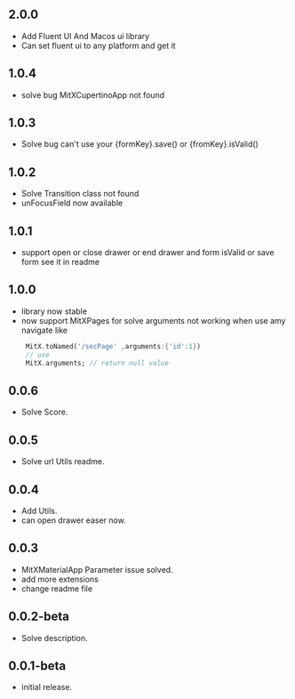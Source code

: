 ## 2.0.0

- Add Fluent UI And Macos ui library
- Can set fluent ui to any platform and get it

## 1.0.4

- solve bug MitXCupertinoApp not found

## 1.0.3

- Solve bug can't use your {formKey}.save() or {fromKey}.isValid()

## 1.0.2

- Solve Transition class not found
- unFocusField now available

## 1.0.1

- support open or close drawer or end drawer and form isValid or save form
  see it in readme

## 1.0.0

- library now stable
- now support MitXPages for solve arguments not working when use amy navigate like
  ```dart
   MitX.toNamed('/secPage' ,arguments:{'id':1})
   // use
   MitX.arguments; // return null value
  ```

## 0.0.6

- Solve Score.

## 0.0.5

- Solve url Utils readme.

## 0.0.4

- Add Utils.
- can open drawer easer now.

## 0.0.3

- MitXMaterialApp Parameter issue solved.
- add more extensions
- change readme file

## 0.0.2-beta

- Solve description.

## 0.0.1-beta

- initial release.
